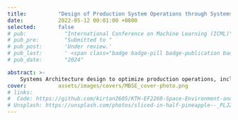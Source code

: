```yaml
---
title:          "Design of Production System Operations through Systems Engineering"
date:           2022-05-12 00:01:00 +0800
selected:       false
# pub:            "International Conference on Machine Learning (ICML)"
# pub_pre:        "Submitted to "
# pub_post:       'Under review.'
# pub_last:       ' <span class="badge badge-pill badge-publication badge-success">Spotlight</span>'
# pub_date:       "2024"

abstract: >-
    Systems Architecture design to optimize production operations, including stakeholder analysis and development of key performance metrics. MBSE implementation to create logical system architecture, enhancing subsystem integration and reducing lifecycle costs.  
cover:          assets/images/covers/MBSE_cover-photo.png
# links:
#  Code: https://github.com/kirtan2605/KTH-EF2260-Space-Environment-and-Spacecraft-Engineering
# Unsplash: https://unsplash.com/photos/sliced-in-half-pineapple--_PLJZmHZzk
---
```

